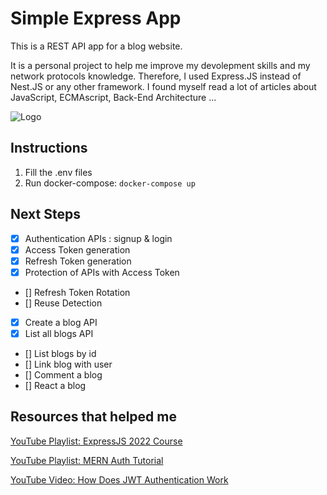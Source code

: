 # Simple Express App

This is a REST API app for a blog website.

It is a personal project to help me improve my devolepment skills and my network protocols knowledge.
Therefore, I used Express.JS instead of Nest.JS or any other framework. I found myself read a lot of articles about JavaScript, ECMAscript, Back-End Architecture ...

![Logo](https://miro.medium.com/max/800/1*M10QaO1mZCk_jvH2EBNmaQ.jpeg "title")

## Instructions

1. Fill the .env files
2. Run docker-compose: `docker-compose up`

## Next Steps

- [x] Authentication APIs : signup & login
- [x] Access Token generation
- [x] Refresh Token generation
- [x] Protection of APIs with Access Token
- [] Refresh Token Rotation
- [] Reuse Detection
- [x] Create a blog API
- [x] List all blogs API
- [] List blogs by id
- [] Link blog with user
- [] Comment a blog
- [] React a blog

## Resources that helped me

[YouTube Playlist: ExpressJS 2022 Course](https://www.youtube.com/playlist?list=PL_cUvD4qzbkwp6pxx27pqgohrsP8v1Wj2)

[YouTube Playlist: MERN Auth Tutorial](https://www.youtube.com/playlist?list=PL4cUxeGkcC9g8OhpOZxNdhXggFz2lOuCT)

[YouTube Video: How Does JWT Authentication Work](https://www.youtube.com/watch?v=hoBSjmrwF1k)
